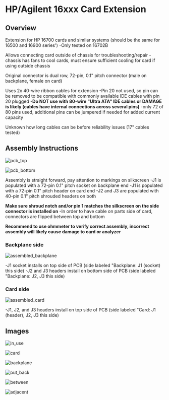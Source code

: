 # HP/Agilent 16xxx Card Extension
## Overview

Extension for HP 16700 cards and similar systems (should be the same for 16500 and 16900 series')
-Only tested on 16702B

Allows connecting card outside of chassis for troubleshooting/repair
-chassis has fans to cool cards, must ensure sufficient cooling for card if using outside chassis

Original connector is dual row, 72-pin, 0.1" pitch connector (male on backplane, female on card)

Uses 2x 40-wire ribbon cables for extension
-Pin 20 not used, so pin can be removed to be compatible with commonly available IDE cables with pin 20 plugged
-**Do NOT use with 80-wire "Ultra ATA" IDE cables or DAMAGE is likely (cables have internal connections across several pins)**
-only 72 of 80 pins used, additional pins can be jumpered if needed for added current capacity

Unknown how long cables can be before reliability issues (17" cables tested)


## Assembly Instructions

![pcb_top](pcb_top.jpg)

![pcb_bottom](pcb_bottom.jpg)

Assembly is straight forward, pay attention to markings on silkscreen
-J1 is populated with a 72-pin 0.1" pitch socket on backplane end
-J1 is populated with a 72-pin 0.1" pitch header on card end
-J2 and J3 are populated with 40-pin 0.1" pitch shrouded headers on both

**Make sure shroud notch and/or pin 1 matches the silkscreen on the side connector is installed on**
-In order to have cable on parts side of card, connectors are flipped between top and bottom

**Recommend to use ohmmeter to verify correct assembly, incorrect assembly will likely cause damage to card or analyzer**

### Backplane side
![assembled_backplane](assembled_backplane.jpg)

-J1 socket installs on top side of PCB (side labeled "Backplane: J1 (socket) this side)
-J2 and J3 headers install on bottom side of PCB (side labeled "Backplane: J2, J3 this side)

### Card side
![assembled_card](assembled_card.jpg)

-J1, J2, and J3 headers install on top side of PCB (side labeled "Card: J1 (header), J2, J3 this side)

## Images

![in_use](in_use.jpg)

![card](card.jpg)

![backplane](backplane.jpg)

![out_back](out_back.jpg)

![between](between.jpg)

![adjacent](adjacent.jpg)